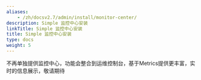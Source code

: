 ```yaml
---
aliases:
    - /zh/docsv2.7/admin/install/monitor-center/
description: Simple 监控中心安装
linkTitle: Simple 监控中心安装
title: Simple 监控中心安装
type: docs
weight: 5
---
```




不再单独提供监控中心，功能会整合到运维控制台，基于Metrics提供更丰富，实时的信息展示，敬请期待
